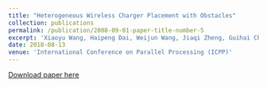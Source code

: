 ```yaml
---
title: "Heterogeneous Wireless Charger Placement with Obstacles"
collection: publications
permalink: /publication/2008-09-01-paper-title-number-5
excerpt: 'Xiaoyu Wang, Haipeng Dai, Weijun Wang, Jiaqi Zheng, Guihai Chen, Wanchun Dou and Xiaobing Wu.'
date: 2018-08-13
venue: 'International Conference on Parallel Processing (ICPP)'
---
```


[Download paper here](http://weijunalexwang.github.io/files/08288313.pdf)
